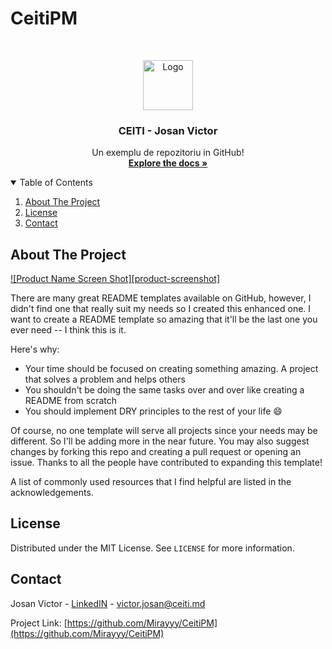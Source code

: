 # CeitiPM

<!-- PROJECT LOGO -->
<br />
<p align="center">
  <a href="https://github.com/Mirayyy/CeitiPM">
    <img src="https://previews.123rf.com/images/martialred/martialred1707/martialred170700085/82179492-lightbulb-light-bulb-idea-innovation-or-entrepreneurship-line-art-vector-icon-for-apps-and-websites.jpg" alt="Logo" width="80" height="80">
  </a>

  <h3 align="center">CEITI - Josan Victor</h3>

  <p align="center">
    Un exemplu de repozitoriu in GitHub!
    <br />
    <a href="https://github.com/Mirayyy/CeitiPM"><strong>Explore the docs »</strong></a>
  </p>
</p>



<!-- TABLE OF CONTENTS -->
<details open="open">
  <summary>Table of Contents</summary>
  <ol>
    <li>
      <a href="#about-the-project">About The Project</a>
    </li>
    <li><a href="#license">License</a></li>
    <li><a href="#contact">Contact</a></li>
  </ol>
</details>



<!-- ABOUT THE PROJECT -->
## About The Project

[![Product Name Screen Shot][product-screenshot]](https://example.com)

There are many great README templates available on GitHub, however, I didn't find one that really suit my needs so I created this enhanced one. I want to create a README template so amazing that it'll be the last one you ever need -- I think this is it.

Here's why:
* Your time should be focused on creating something amazing. A project that solves a problem and helps others
* You shouldn't be doing the same tasks over and over like creating a README from scratch
* You should implement DRY principles to the rest of your life :smile:

Of course, no one template will serve all projects since your needs may be different. So I'll be adding more in the near future. You may also suggest changes by forking this repo and creating a pull request or opening an issue. Thanks to all the people have contributed to expanding this template!

A list of commonly used resources that I find helpful are listed in the acknowledgements.

<!-- LICENSE -->
## License

Distributed under the MIT License. See `LICENSE` for more information.



<!-- CONTACT -->
## Contact

Josan Victor - [LinkedIN](https://www.linkedin.com/in/victorjosan/) - victor.josan@ceiti.md

Project Link: [https://github.com/Mirayyy/CeitiPM](https://github.com/Mirayyy/CeitiPM)

